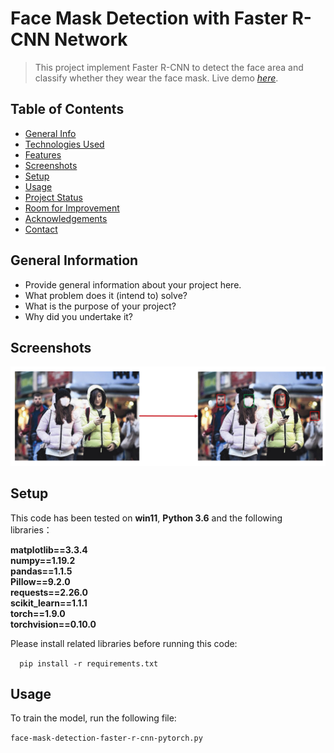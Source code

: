 # Face Mask Detection with Faster R-CNN Network
> This project implement Faster R-CNN to detect the face area and 
classify whether they wear the face mask.
> Live demo [_here_](https://www.example.com). <!-- If you have the project hosted somewhere, include the link here. -->

## Table of Contents
* [General Info](#general-information)
* [Technologies Used](#technologies-used)
* [Features](#features)
* [Screenshots](#screenshots)
* [Setup](#setup)
* [Usage](#usage)
* [Project Status](#project-status)
* [Room for Improvement](#room-for-improvement)
* [Acknowledgements](#acknowledgements)
* [Contact](#contact)
<!-- * [License](#license) -->


## General Information
- Provide general information about your project here.
- What problem does it (intend to) solve?
- What is the purpose of your project?
- Why did you undertake it?
<!-- You don't have to answer all the questions - just the ones relevant to your project. -->


## Screenshots
![Example screenshot](./img/main_img.png)



## Setup
This code has been tested on **win11**, **Python 3.6** and the following libraries：

**matplotlib==3.3.4\
numpy==1.19.2\
pandas==1.1.5\
Pillow==9.2.0\
requests==2.26.0\
scikit_learn==1.1.1\
torch==1.9.0\
torchvision==0.10.0**

Please install related libraries before running this code:

`  pip install -r requirements.txt`



## Usage
To train the model, run the following file:

`face-mask-detection-faster-r-cnn-pytorch.py`


<!-- Optional -->
<!-- ## License -->
<!-- This project is open source and available under the [... License](). -->

<!-- You don't have to include all sections - just the one's relevant to your project -->
